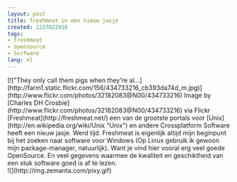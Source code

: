 ```yaml
---
layout: post
title: freshmeat in een nieuw jasje
created: 1237822916
tags:
- freshmeat
- opensource
- Sorfware
lang: nl
---
```

<div class="zemanta-img">[!["They only call them pigs when they're al...](http://farm1.static.flickr.com/156/434733216_cb393da74d_m.jpg)](http://www.flickr.com/photos/32182083@N00/434733216)
Image by [Charles DH Crosbie](http://www.flickr.com/photos/32182083@N00/434733216) via Flickr
</div>[Freshmeat](http://freshmeat.net/) een van de grootste portals voor [Unix](http://en.wikipedia.org/wiki/Unix "Unix") en andere Crossplatform Software heeft een nieuw jasje. Werd tijd. Freshmeat is eigenlijk altijd mijn beginpunt bij het zoeken naar software voor Windows (Op Linux gebruik ik gewoon mijn package-manager, natuurlijk). Want je vind hier vooral erg veel goede OpenSource. En veel gegevens waarmee de kwaliteit en geschiktheid van een stuk software goed is af te lezen. <!--break--><div class="zemanta-pixie">![](http://img.zemanta.com/pixy.gif)<span class="zem-script more-related"><script type="text/javascript" src="http://static.zemanta.com/readside/loader.js" defer="defer"></script></span></div>
